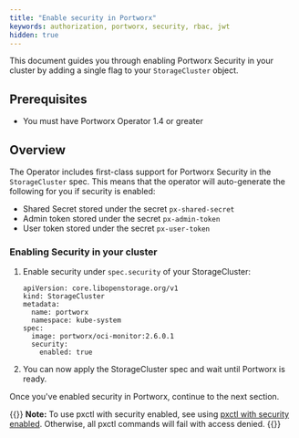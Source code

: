 ```yaml
---
title: "Enable security in Portworx"
keywords: authorization, portworx, security, rbac, jwt
hidden: true
---
```



This document guides you through enabling Portworx Security in your cluster by adding a single flag to your `StorageCluster` object.

## Prerequisites

* You must have Portworx Operator 1.4 or greater 

## Overview

The Operator includes first-class support for Portworx Security in the `StorageCluster` spec. This means that the operator will auto-generate the following for you if security is enabled:

* Shared Secret stored under the secret `px-shared-secret`
* Admin token stored under the secret `px-admin-token` 
* User token stored under the secret `px-user-token`

### Enabling Security in your cluster

1. Enable security under `spec.security` of your StorageCluster:

    ```text
    apiVersion: core.libopenstorage.org/v1
    kind: StorageCluster
    metadata:
      name: portworx
      namespace: kube-system
    spec:
      image: portworx/oci-monitor:2.6.0.1
      security:
        enabled: true
    ```

2. You can now apply the StorageCluster spec and wait until Portworx is ready. 

Once you've enabled security in Portworx, continue to the next section.

{{<info>}}
**Note:**
To use pxctl with security enabled, see using [pxctl with security enabled](/cloud-references/security/kubernetes/shared-secret-model-operator/use-pxctl-security-enabled/). Otherwise, all pxctl commands will fail with access denied.
{{</info>}}


